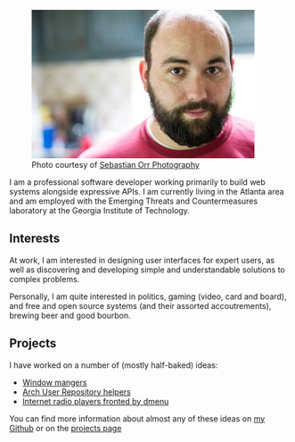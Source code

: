 <figure class="right">
    <img src="images/me.jpg" alt="Bryan Bennett" />
    <figcaption>
        Photo courtesy of <a href="http://sebastianorrphoto.com/">Sebastian Orr Photography</a>
    </figcaption>
</figure>

I am a professional software developer working primarily to build web systems
alongside expressive APIs. I am currently living in the Atlanta area and am
employed with the Emerging Threats and Countermeasures laboratory at the Georgia
Institute of Technology.

## Interests

At work, I am interested in designing user interfaces for expert users, as
well as discovering and developing simple and understandable solutions to
complex problems.

Personally, I am quite interested in politics, gaming (video, card and board),
and free and open source systems (and their assorted accoutrements), brewing
beer and good bourbon.

## Projects

I have worked on a number of (mostly half-baked) ideas:

* [Window mangers](projects/piswm.html)
* [Arch User Repository helpers](projects/aurora.html)
* [Internet radio players fronted by dmenu](projects/ztream.html)

You can find more information about almost any of these ideas on
[my Github](http://github.com/bbenne10) or on the [projects page](projects/index.html)

